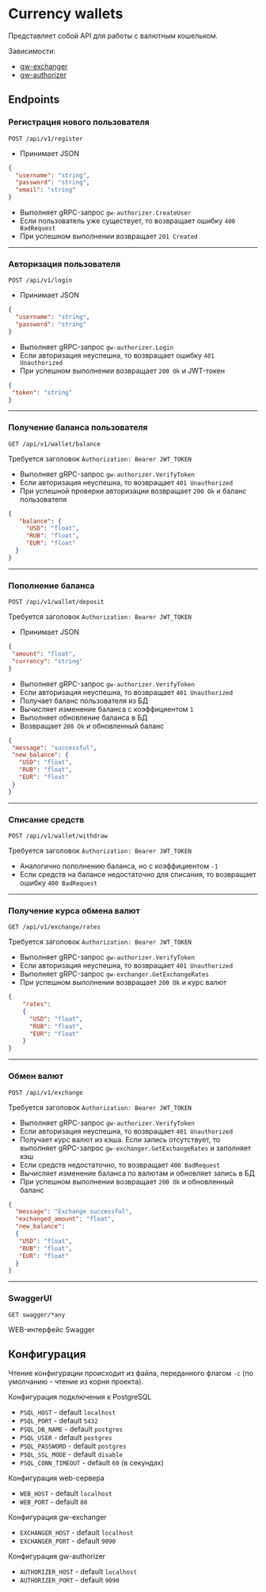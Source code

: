 # Currency wallets
Представляет собой API для работы с валютным кошельком.

Зависимости:
* [gw-exchanger](https://github.com/HennOgyrchik/gw-exchanger.git)
* [gw-authorizer](https://github.com/HennOgyrchik/gw-authorizer.git)

## Endpoints
### Pегистрация нового пользователя
`POST /api/v1/register`
* Принимает JSON
```json
{
  "username": "string",
  "password": "string",
  "email": "string"
}
```
* Выполняет gRPC-запрос `gw-authorizer.CreateUser`
* Если пользователь уже существует, то возвращает ошибку `400 BadRequest`
* При успешном выполнении возвращает `201 Created`
---
###  Авторизация пользователя
`POST /api/v1/login`
* Принимает JSON
```json
{
  "username": "string",
  "password": "string"
}
```
* Выполняет gRPC-запрос `gw-authorizer.Login`
* Если авторизация неуспешна, то возвращает ошибку `401 Unauthorized`
* При успешном выполнении возвращает `200 Ok` и JWT-токен
 ```json
{
  "token": "string"
}
```
---
### Получение баланса пользователя
`GET /api/v1/wallet/balance`

Требуется заголовок `Authorization: Bearer JWT_TOKEN`

* Выполняет gRPC-запрос `gw-authorizer.VerifyToken`
* Если авторизация неуспешна, то возвращает `401 Unauthorized`
* При успешной проверки авторизации возвращает `200 Ok` и баланс пользователя
 ```json {
{
    "balance": {
      "USD": "float",
      "RUB": "float",
      "EUR": "float"
   }
}
```
 ---
###  Пополнение баланса
`POST /api/v1/wallet/deposit`

Требуется заголовок `Authorization: Bearer JWT_TOKEN`

* Принимает JSON
 ```json
{
  "amount": "float",
  "currency": "string"
}
```
* Выполняет gRPC-запрос `gw-authorizer.VerifyToken`
* Если авторизация неуспешна, то возвращает `401 Unauthorized`
* Получает баланс пользователя из БД
* Вычисляет изменение баланса с коэффициентом `1`
* Выполняет обновление баланса в БД
* Возвращает `200 Ok` и обновленный баланс
 ```json
{
  "message": "successful",
  "new_balance": {
    "USD": "float",
    "RUB": "float",
    "EUR": "float"
  }
}
```
---
###  Списание средств
`POST /api/v1/wallet/withdraw`

Требуется заголовок `Authorization: Bearer JWT_TOKEN`

* Аналогично пополнению баланса, но с коэффициентом `-1`
* Если средств на балансе недостаточно для списания, то возвращает ошибку `400 BadRequest`
 ---
###  Получение курса обмена валют
`GET /api/v1/exchange/rates`

Требуется заголовок `Authorization: Bearer JWT_TOKEN`

* Выполняет gRPC-запрос `gw-authorizer.VerifyToken`
* Если авторизация неуспешна, то возвращает `401 Unauthorized`
* Выполняет gRPC-запрос `gw-exchanger.GetExchangeRates`
* При успешном выполнении возвращает `200 Ok` и курс валют
```json
{
    "rates": 
    {
      "USD": "float",
      "RUB": "float",
      "EUR": "float"
    }
}
```
---
###  Обмен валют
`POST /api/v1/exchange`

Требуется заголовок `Authorization: Bearer JWT_TOKEN`

* Выполняет gRPC-запрос `gw-authorizer.VerifyToken`
* Если авторизация неуспешна, то возвращает `401 Unauthorized`
* Получает курс валют из кэша. Если запись отсутствует, то выполняет gRPC-запрос `gw-exchanger.GetExchangeRates` и заполняет кэш
* Если средств недостаточно, то возвращает `400 BadRequest`
* Вычисляет изменение баланса по валютам и обновляет запись в БД
* При успешном выполнении возвращает `200 Ok` и обновленный баланс
```json
{
  "message": "Exchange successful",
  "exchanged_amount": "float",
  "new_balance":
  {
   "USD": "float",
   "RUB": "float",
   "EUR": "float"
  }
}
```
---
###  SwaggerUI
`GET swagger/*any`

WEB-интерфейс Swagger

## Конфигурация
Чтение конфигурации происходит из файла, переданного флагом `-c` (по умолчанию - чтение из корня проекта).

Конфигурация подключения к PostgreSQL
*  `PSQL_HOST` - default `localhost`
* `PSQL_PORT` - default `5432`
* `PSQL_DB_NAME` - default `postgres`
* `PSQL_USER` - default `postgres`
* `PSQL_PASSWORD` - default `postgres`
* `PSQL_SSL_MODE` - default `disable`
* `PSQL_CONN_TIMEOUT` - default `60` (в секундах)

Конфигурация web-сервера
* `WEB_HOST` - default `localhost`
* `WEB_PORT` - default `80`

Конфигурация gw-exchanger
* `EXCHANGER_HOST` - default `localhost`
* `EXCHANGER_PORT` - default `9090`

Конфигурация gw-authorizer
* `AUTHORIZER_HOST` - default `localhost`
* `AUTHORIZER_PORT` - default `9090`